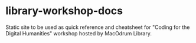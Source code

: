 # library-workshop-docs
Static site to be used as quick reference and cheatsheet for "Coding for the Digital Humanities" workshop hosted by MacOdrum Library.